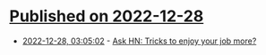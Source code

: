 # [Published on 2022-12-28](index.md)

* [2022-12-28, 03:05:02](https://news.ycombinator.com/item?id=34157056) - [Ask HN: Tricks to enjoy your job more?](https://news.ycombinator.com/item?id=34157056)
